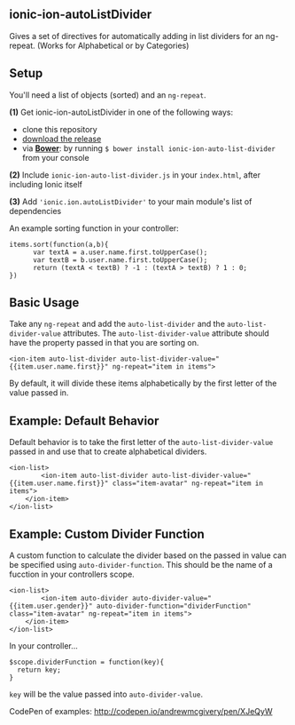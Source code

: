 ## ionic-ion-autoListDivider
Gives a set of directives for automatically adding in list dividers for an ng-repeat. (Works for Alphabetical or by Categories)

## Setup
You'll need a list of objects (sorted) and an `ng-repeat`.

**(1)** Get ionic-ion-autoListDivider in one of the following ways:
 - clone this repository
 - [download the release](http://github.com/khaeransori/ionic-ion-autoListDivider/blob/master/ionic-ion-auto-list-divider.js)
 - via **[Bower](http://bower.io/)**: by running `$ bower install ionic-ion-auto-list-divider` from your console

**(2)** Include `ionic-ion-auto-list-divider.js` in your `index.html`, after including Ionic itself

**(3)** Add `'ionic.ion.autoListDivider'` to your main module's list of dependencies

An example sorting function in your controller:

```
items.sort(function(a,b){
      var textA = a.user.name.first.toUpperCase();
      var textB = b.user.name.first.toUpperCase();
      return (textA < textB) ? -1 : (textA > textB) ? 1 : 0;
})
```

## Basic Usage
Take any `ng-repeat` and add the `auto-list-divider` and the `auto-list-divider-value` attributes. The `auto-list-divider-value` attribute should have the property passed in that you are sorting on.

```
<ion-item auto-list-divider auto-list-divider-value="{{item.user.name.first}}" ng-repeat="item in items">
```

By default, it will divide these items alphabetically by the first letter of the value passed in.

## Example: Default Behavior
Default behavior is to take the first letter of the `auto-list-divider-value` passed in and use that to create alphabetical dividers.

```
<ion-list>
        <ion-item auto-list-divider auto-list-divider-value="{{item.user.name.first}}" class="item-avatar" ng-repeat="item in items">
	</ion-item>
</ion-list>
```

## Example: Custom Divider Function
A custom function to calculate the divider based on the passed in value can be specified using `auto-divider-function`. This should be the name of a fucction in your controllers scope.

```
<ion-list>
        <ion-item auto-divider auto-divider-value="{{item.user.gender}}" auto-divider-function="dividerFunction" class="item-avatar" ng-repeat="item in items">
	</ion-item>
</ion-list>
```

In your controller...

```
$scope.dividerFunction = function(key){
  return key;
}
```

`key` will be the value passed into `auto-divider-value`.

CodePen of examples: http://codepen.io/andrewmcgivery/pen/XJeQyW
